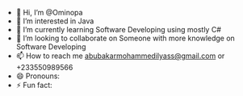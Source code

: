 - 👋 Hi, I’m @Ominopa
- 👀 I’m interested in Java
- 🌱 I’m currently learning Software Developing using mostly C#
- 💞️ I’m looking to collaborate on Someone with more knowledge on Software Developing
- 📫 How to reach me abubakarmohammedilyass@gmail.com or +233550989566
- 😄 Pronouns: 
- ⚡ Fun fact: 

<!---
Ominopa/Ominopa is a ✨ special ✨ repository because its `README.md` (this file) appears on your GitHub profile.
You can click the Preview link to take a look at your changes.
--->
